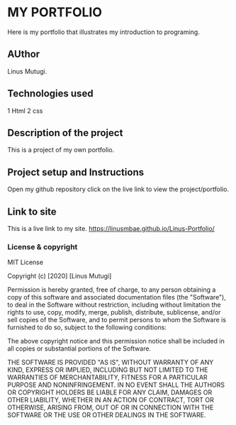 # MY PORTFOLIO
Here is my portfolio that illustrates my introduction to programing.
## AUthor
Linus Mutugi.
## Technologies used
1 Html
2 css
## Description of the project
This is a project of my own portfolio.
## Project setup and Instructions
Open my github repository
click on the live link to view the project/portfolio.
## Link to site
This is a live link to my site. https://linusmbae.github.io/Linus-Portfolio/
### License & copyright
MIT License

Copyright (c) [2020] [Linus Mutugi]

Permission is hereby granted, free of charge, to any person obtaining a copy
of this software and associated documentation files (the "Software"), to deal
in the Software without restriction, including without limitation the rights
to use, copy, modify, merge, publish, distribute, sublicense, and/or sell
copies of the Software, and to permit persons to whom the Software is
furnished to do so, subject to the following conditions:

The above copyright notice and this permission notice shall be included in all
copies or substantial portions of the Software.

THE SOFTWARE IS PROVIDED "AS IS", WITHOUT WARRANTY OF ANY KIND, EXPRESS OR
IMPLIED, INCLUDING BUT NOT LIMITED TO THE WARRANTIES OF MERCHANTABILITY,
FITNESS FOR A PARTICULAR PURPOSE AND NONINFRINGEMENT. IN NO EVENT SHALL THE
AUTHORS OR COPYRIGHT HOLDERS BE LIABLE FOR ANY CLAIM, DAMAGES OR OTHER
LIABILITY, WHETHER IN AN ACTION OF CONTRACT, TORT OR OTHERWISE, ARISING FROM,
OUT OF OR IN CONNECTION WITH THE SOFTWARE OR THE USE OR OTHER DEALINGS IN THE
SOFTWARE.

